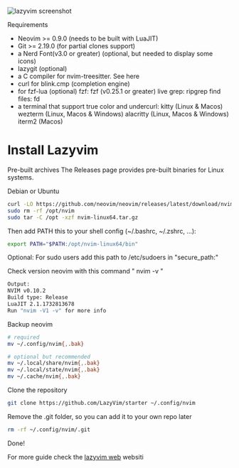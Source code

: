 
![lazyvim screenshot][screenshot]

Requirements

* Neovim >= 0.9.0 (needs to be built with LuaJIT)
* Git >= 2.19.0 (for partial clones support)
* a Nerd Font(v3.0 or greater) (optional, but needed to display some icons)
* lazygit (optional)
* a C compiler for nvim-treesitter. See here
* curl for blink.cmp (completion engine)
* for fzf-lua (optional)
    fzf: fzf (v0.25.1 or greater)
    live grep: ripgrep
    find files: fd
* a terminal that support true color and undercurl:
    kitty (Linux & Macos)
    wezterm (Linux, Macos & Windows)
    alacritty (Linux, Macos & Windows)
    iterm2 (Macos)

# Install Lazyvim

Pre-built archives
The Releases page provides pre-built binaries for Linux systems.

Debian or Ubuntu
```sh
curl -LO https://github.com/neovim/neovim/releases/latest/download/nvim-linux64.tar.gz
sudo rm -rf /opt/nvim
sudo tar -C /opt -xzf nvim-linux64.tar.gz
```
Then add PATH this to your shell config (~/.bashrc, ~/.zshrc, ...):

```sh
export PATH="$PATH:/opt/nvim-linux64/bin"
```
Optional:
For sudo users add this path to /etc/sudoers in "secure_path:"

Check version neovim with this command " nvim -v "
```sh
Output:
NVIM v0.10.2
Build type: Release
LuaJIT 2.1.1732813678
Run "nvim -V1 -v" for more info
```

Backup neovim
```sh
# required
mv ~/.config/nvim{,.bak}

# optional but recommended
mv ~/.local/share/nvim{,.bak}
mv ~/.local/state/nvim{,.bak}
mv ~/.cache/nvim{,.bak}
```

Clone the repository
```sh
git clone https://github.com/LazyVim/starter ~/.config/nvim
```
Remove the .git folder, so you can add it to your own repo later
```sh
rm -rf ~/.config/nvim/.git
```

Done!

For more guide check the [lazyvim web][web] websiti

[screenshot]: https://github.com/New8ie/MyFresh-Install/blob/main/screenshot/lazyvim.png 
[web]: https://www.lazyvim.org/






















